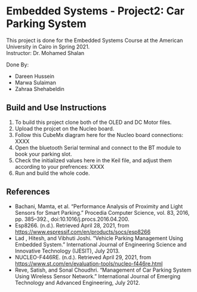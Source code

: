 # Embedded Systems - Project2: Car Parking System

This project is done for the Embedded Systems Course at the American University in Cairo in Spring 2021.<br/>
Instructor: Dr. Mohamed Shalan <br/>

Done By:
- Dareen Hussein 
- Marwa Sulaiman 
- Zahraa Shehabeldin <br/>

## Build and Use Instructions

1. To build this project clone both of the OLED and DC Motor files. 
2. Upload the projcet on the Nucleo board.
3. Follow this CubeMx diagram here for the Nucleo board connections: XXXX
4. Open the bluetooth Serial terminal and connect to the BT module to book your parking slot.
5. Check the initialized values here in the Keil file, and adjust them according to your prefrences: XXXX
6. Run and build the whole code.
 
## References
* Bachani, Mamta, et al. “Performance Analysis of Proximity and Light Sensors for Smart Parking.” Procedia Computer Science, vol. 83, 2016, pp. 385–392., doi:10.1016/j.procs.2016.04.200.
* Esp8266. (n.d.). Retrieved April 28, 2021, from https://www.espressif.com/en/products/socs/esp8266
* Lad , Hitesh, and Vibhuti Joshi. “Vehicle Parking Management Using Embedded System.” International Journal of Engineering Science and Innovative Technology (IJESIT), July 2013.
* NUCLEO-F446RE. (n.d.). Retrieved April 29, 2021, from https://www.st.com/en/evaluation-tools/nucleo-f446re.html
* Reve, Satish, and Sonal Choudhri. “Management of Car Parking System Using Wireless Sensor Network.” International Journal of Emerging Technology and Advanced Engineering, July 2012. 
